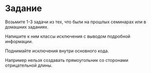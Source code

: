 # Задание

Возьмите 1-3 задачи из тех, что были на прошлых семинарах или в домашних заданиях. 

Напишите к ним классы исключения с выводом подробной информации.

Поднимайте исключения внутри основного кода. 

Например нельзя создавать прямоугольник со сторонами отрицательной длины.
